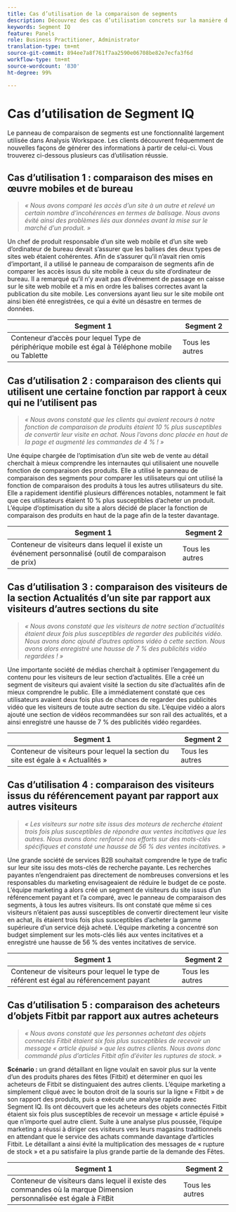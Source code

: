 ```yaml
---
title: Cas d’utilisation de la comparaison de segments
description: Découvrez des cas d’utilisation concrets sur la manière d’utiliser le panneau de comparaison de segments pour mieux comprendre la stratégie marketing.
keywords: Segment IQ
feature: Panels
role: Business Practitioner, Administrator
translation-type: tm+mt
source-git-commit: 894ee7a8f761f7aa2590e06708be82e7ecfa3f6d
workflow-type: tm+mt
source-wordcount: '830'
ht-degree: 99%

---
```



# Cas d’utilisation de Segment IQ

Le panneau de comparaison de segments est une fonctionnalité largement utilisée dans Analysis Workspace. Les clients découvrent fréquemment de nouvelles façons de générer des informations à partir de celui-ci. Vous trouverez ci-dessous plusieurs cas d’utilisation réussie.

## Cas d’utilisation 1 : comparaison des mises en œuvre mobiles et de bureau

> *« Nous avons comparé les accès d’un site à un autre et relevé un certain nombre d’incohérences en termes de balisage. Nous avons évité ainsi des problèmes liés aux données avant la mise sur le marché d’un produit. »*

Un chef de produit responsable d’un site web mobile et d’un site web d’ordinateur de bureau devait s’assurer que les balises des deux types de sites web étaient cohérentes. Afin de s’assurer qu’il n’avait rien omis d’important, il a utilisé le panneau de comparaison de segments afin de comparer les accès issus du site mobile à ceux du site d’ordinateur de bureau. Il a remarqué qu’il n’y avait pas d’événement de passage en caisse sur le site web mobile et a mis en ordre les balises correctes avant la publication du site mobile. Les conversions ayant lieu sur le site mobile ont ainsi bien été enregistrées, ce qui a évité un désastre en termes de données.

| Segment 1 | Segment 2 |
|--- |--- |
| Conteneur d’accès pour lequel Type de périphérique mobile est égal à Téléphone mobile ou Tablette | Tous les autres |

## Cas d’utilisation 2 : comparaison des clients qui utilisent une certaine fonction par rapport à ceux qui ne l’utilisent pas

> *« Nous avons constaté que les clients qui avaient recours à notre fonction de comparaison de produits étaient 10 % plus susceptibles de convertir leur visite en achat. Nous l’avons donc placée en haut de la page et augmenté les commandes de 4 % ! »*

Une équipe chargée de l’optimisation d’un site web de vente au détail cherchait à mieux comprendre les internautes qui utilisaient une nouvelle fonction de comparaison des produits. Elle a utilisé le panneau de comparaison des segments pour comparer les utilisateurs qui ont utilisé la fonction de comparaison des produits à tous les autres utilisateurs du site. Elle a rapidement identifié plusieurs différences notables, notamment le fait que ces utilisateurs étaient 10 % plus susceptibles d’acheter un produit. L’équipe d’optimisation du site a alors décidé de placer la fonction de comparaison des produits en haut de la page afin de la tester davantage.

| Segment 1 | Segment 2 |
|--- |--- |
| Conteneur de visiteurs dans lequel il existe un événement personnalisé (outil de comparaison de prix) | Tous les autres |

## Cas d’utilisation 3 : comparaison des visiteurs de la section Actualités d’un site par rapport aux visiteurs d’autres sections du site

> *« Nous avons constaté que les visiteurs de notre section d’actualités étaient deux fois plus susceptibles de regarder des publicités vidéo. Nous avons donc ajouté d’autres options vidéo à cette section. Nous avons alors enregistré une hausse de 7 % des publicités vidéo regardées ! »*

Une importante société de médias cherchait à optimiser l’engagement du contenu pour les visiteurs de leur section d’actualités. Elle a créé un segment de visiteurs qui avaient visité la section du site d’actualités afin de mieux comprendre le public. Elle a immédiatement constaté que ces utilisateurs avaient deux fois plus de chances de regarder des publicités vidéo que les visiteurs de toute autre section du site. L’équipe vidéo a alors ajouté une section de vidéos recommandées sur son rail des actualités, et a ainsi enregistré une hausse de 7 % des publicités vidéo regardées.

| Segment 1 | Segment 2 |
|--- |--- |
| Conteneur de visiteurs pour lequel la section du site est égale à « Actualités » | Tous les autres |

## Cas d’utilisation 4 : comparaison des visiteurs issus du référencement payant par rapport aux autres visiteurs

> *« Les visiteurs sur notre site issus des moteurs de recherche étaient trois fois plus susceptibles de répondre aux ventes incitatives que les autres. Nous avons donc renforcé nos efforts sur des mots-clés spécifiques et constaté une hausse de 56 % des ventes incitatives. »*

Une grande société de services B2B souhaitait comprendre le type de trafic sur leur site issu des mots-clés de recherche payante. Les recherches payantes n’engendraient pas directement de nombreuses conversions et les responsables du marketing envisageaient de réduire le budget de ce poste. L’équipe marketing a alors créé un segment de visiteurs du site issus d’un référencement payant et l’a comparé, avec le panneau de comparaison des segments, à tous les autres visiteurs. Ils ont constaté que même si ces visiteurs n’étaient pas aussi susceptibles de convertir directement leur visite en achat, ils étaient trois fois plus susceptibles d’acheter la gamme supérieure d’un service déjà acheté. L’équipe marketing a concentré son budget simplement sur les mots-clés liés aux ventes incitatives et a enregistré une hausse de 56 % des ventes incitatives de service.

| Segment 1 | Segment 2 |
|--- |--- |
| Conteneur de visiteurs pour lequel le type de référent est égal au référencement payant | Tous les autres |

## Cas d’utilisation 5 : comparaison des acheteurs d’objets Fitbit par rapport aux autres acheteurs

> *« Nous avons constaté que les personnes achetant des objets connectés Fitbit étaient six fois plus susceptibles de recevoir un message « article épuisé » que les autres clients. Nous avons donc commandé plus d’articles Fitbit afin d’éviter les ruptures de stock. »*

**Scénario :** un grand détaillant en ligne voulait en savoir plus sur la vente d’un des produits phares des fêtes (Fitbit) et déterminer en quoi les acheteurs de Fitbit se distinguaient des autres clients. L’équipe marketing a simplement cliqué avec le bouton droit de la souris sur la ligne « Fitbit » de son rapport des produits, puis a exécuté une analyse rapide avec Segment IQ. Ils ont découvert que les acheteurs des objets connectés Fitbit étaient six fois plus susceptibles de recevoir un message « article épuisé » que n’importe quel autre client. Suite à une analyse plus poussée, l’équipe marketing a réussi à diriger ces visiteurs vers leurs magasins traditionnels en attendant que le service des achats commande davantage d’articles Fitbit. Le détaillant a ainsi évité la multiplication des messages de « rupture de stock » et a pu satisfaire la plus grande partie de la demande des Fêtes.

| Segment 1 | Segment 2 |
|--- |--- |
| Conteneur de visiteurs dans lequel il existe des commandes où la marque Dimension personnalisée est égale à FitBit | Tous les autres |
